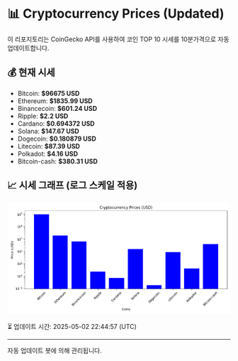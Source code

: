 
# 📊 Cryptocurrency Prices (Updated)

이 리포지토리는 CoinGecko API를 사용하여 코인 TOP 10 시세를 10분가격으로 자동 업데이트합니다.

## 💰 현재 시세
- Bitcoin: **$96675 USD**
- Ethereum: **$1835.99 USD**
- Binancecoin: **$601.24 USD**
- Ripple: **$2.2 USD**
- Cardano: **$0.694372 USD**
- Solana: **$147.67 USD**
- Dogecoin: **$0.180879 USD**
- Litecoin: **$87.39 USD**
- Polkadot: **$4.16 USD**
- Bitcoin-cash: **$380.31 USD**

## 📈 시세 그래프 (로그 스케일 적용)
![Crypto Prices](crypto_prices.png)

⏳ 업데이트 시간: 2025-05-02 22:44:57 (UTC)

---
자동 업데이트 봇에 의해 관리됩니다.
